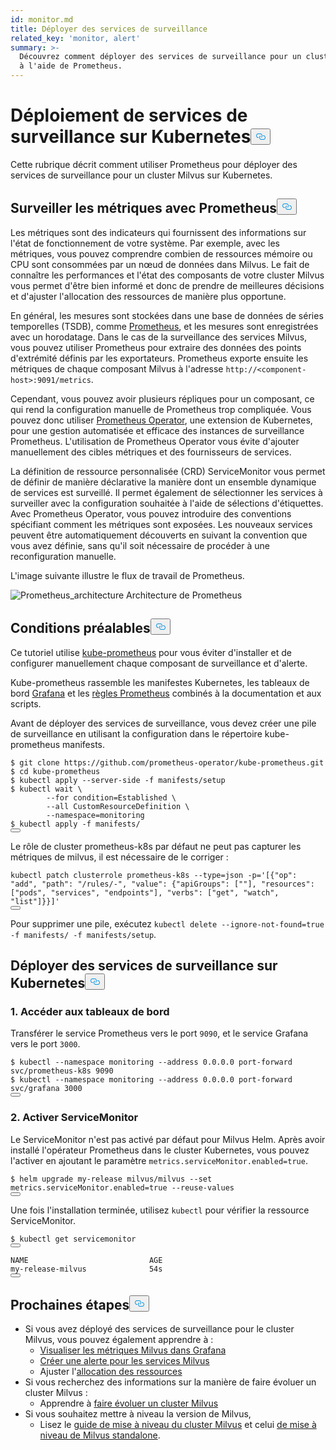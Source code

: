 ```yaml
---
id: monitor.md
title: Déployer des services de surveillance
related_key: 'monitor, alert'
summary: >-
  Découvrez comment déployer des services de surveillance pour un cluster Milvus
  à l'aide de Prometheus.
---
```

<h1 id="Deploying-Monitoring-Services-on-Kubernetes" class="common-anchor-header">Déploiement de services de surveillance sur Kubernetes<button data-href="#Deploying-Monitoring-Services-on-Kubernetes" class="anchor-icon" translate="no">
      <svg translate="no"
        aria-hidden="true"
        focusable="false"
        height="20"
        version="1.1"
        viewBox="0 0 16 16"
        width="16"
      >
        <path
          fill="#0092E4"
          fill-rule="evenodd"
          d="M4 9h1v1H4c-1.5 0-3-1.69-3-3.5S2.55 3 4 3h4c1.45 0 3 1.69 3 3.5 0 1.41-.91 2.72-2 3.25V8.59c.58-.45 1-1.27 1-2.09C10 5.22 8.98 4 8 4H4c-.98 0-2 1.22-2 2.5S3 9 4 9zm9-3h-1v1h1c1 0 2 1.22 2 2.5S13.98 12 13 12H9c-.98 0-2-1.22-2-2.5 0-.83.42-1.64 1-2.09V6.25c-1.09.53-2 1.84-2 3.25C6 11.31 7.55 13 9 13h4c1.45 0 3-1.69 3-3.5S14.5 6 13 6z"
        ></path>
      </svg>
    </button></h1><p>Cette rubrique décrit comment utiliser Prometheus pour déployer des services de surveillance pour un cluster Milvus sur Kubernetes.</p>
<h2 id="Monitor-metrics-with-Prometheus" class="common-anchor-header">Surveiller les métriques avec Prometheus<button data-href="#Monitor-metrics-with-Prometheus" class="anchor-icon" translate="no">
      <svg translate="no"
        aria-hidden="true"
        focusable="false"
        height="20"
        version="1.1"
        viewBox="0 0 16 16"
        width="16"
      >
        <path
          fill="#0092E4"
          fill-rule="evenodd"
          d="M4 9h1v1H4c-1.5 0-3-1.69-3-3.5S2.55 3 4 3h4c1.45 0 3 1.69 3 3.5 0 1.41-.91 2.72-2 3.25V8.59c.58-.45 1-1.27 1-2.09C10 5.22 8.98 4 8 4H4c-.98 0-2 1.22-2 2.5S3 9 4 9zm9-3h-1v1h1c1 0 2 1.22 2 2.5S13.98 12 13 12H9c-.98 0-2-1.22-2-2.5 0-.83.42-1.64 1-2.09V6.25c-1.09.53-2 1.84-2 3.25C6 11.31 7.55 13 9 13h4c1.45 0 3-1.69 3-3.5S14.5 6 13 6z"
        ></path>
      </svg>
    </button></h2><p>Les métriques sont des indicateurs qui fournissent des informations sur l'état de fonctionnement de votre système. Par exemple, avec les métriques, vous pouvez comprendre combien de ressources mémoire ou CPU sont consommées par un nœud de données dans Milvus. Le fait de connaître les performances et l'état des composants de votre cluster Milvus vous permet d'être bien informé et donc de prendre de meilleures décisions et d'ajuster l'allocation des ressources de manière plus opportune.</p>
<p>En général, les mesures sont stockées dans une base de données de séries temporelles (TSDB), comme <a href="https://prometheus.io/">Prometheus</a>, et les mesures sont enregistrées avec un horodatage. Dans le cas de la surveillance des services Milvus, vous pouvez utiliser Prometheus pour extraire des données des points d'extrémité définis par les exportateurs. Prometheus exporte ensuite les métriques de chaque composant Milvus à l'adresse <code translate="no">http://&lt;component-host&gt;:9091/metrics</code>.</p>
<p>Cependant, vous pouvez avoir plusieurs répliques pour un composant, ce qui rend la configuration manuelle de Prometheus trop compliquée. Vous pouvez donc utiliser <a href="https://github.com/prometheus-operator/prometheus-operator">Prometheus Operator</a>, une extension de Kubernetes, pour une gestion automatisée et efficace des instances de surveillance Prometheus. L'utilisation de Prometheus Operator vous évite d'ajouter manuellement des cibles métriques et des fournisseurs de services.</p>
<p>La définition de ressource personnalisée (CRD) ServiceMonitor vous permet de définir de manière déclarative la manière dont un ensemble dynamique de services est surveillé. Il permet également de sélectionner les services à surveiller avec la configuration souhaitée à l'aide de sélections d'étiquettes. Avec Prometheus Operator, vous pouvez introduire des conventions spécifiant comment les métriques sont exposées. Les nouveaux services peuvent être automatiquement découverts en suivant la convention que vous avez définie, sans qu'il soit nécessaire de procéder à une reconfiguration manuelle.</p>
<p>L'image suivante illustre le flux de travail de Prometheus.</p>
<p>
  
   <span class="img-wrapper"> <img translate="no" src="/docs/v2.4.x/assets/prometheus_architecture.png" alt="Prometheus_architecture" class="doc-image" id="prometheus_architecture" />
   </span> <span class="img-wrapper"> <span>Architecture de Prometheus</span> </span></p>
<h2 id="Prerequisites" class="common-anchor-header">Conditions préalables<button data-href="#Prerequisites" class="anchor-icon" translate="no">
      <svg translate="no"
        aria-hidden="true"
        focusable="false"
        height="20"
        version="1.1"
        viewBox="0 0 16 16"
        width="16"
      >
        <path
          fill="#0092E4"
          fill-rule="evenodd"
          d="M4 9h1v1H4c-1.5 0-3-1.69-3-3.5S2.55 3 4 3h4c1.45 0 3 1.69 3 3.5 0 1.41-.91 2.72-2 3.25V8.59c.58-.45 1-1.27 1-2.09C10 5.22 8.98 4 8 4H4c-.98 0-2 1.22-2 2.5S3 9 4 9zm9-3h-1v1h1c1 0 2 1.22 2 2.5S13.98 12 13 12H9c-.98 0-2-1.22-2-2.5 0-.83.42-1.64 1-2.09V6.25c-1.09.53-2 1.84-2 3.25C6 11.31 7.55 13 9 13h4c1.45 0 3-1.69 3-3.5S14.5 6 13 6z"
        ></path>
      </svg>
    </button></h2><p>Ce tutoriel utilise <a href="https://github.com/prometheus-operator/kube-prometheus">kube-prometheus</a> pour vous éviter d'installer et de configurer manuellement chaque composant de surveillance et d'alerte.</p>
<p>Kube-prometheus rassemble les manifestes Kubernetes, les tableaux de bord <a href="http://grafana.com/">Grafana</a> et les <a href="https://prometheus.io/docs/prometheus/latest/configuration/recording_rules/">règles Prometheus</a> combinés à la documentation et aux scripts.</p>
<p>Avant de déployer des services de surveillance, vous devez créer une pile de surveillance en utilisant la configuration dans le répertoire kube-prometheus manifests.</p>
<pre><code translate="no">$ git <span class="hljs-built_in">clone</span> https://github.com/prometheus-operator/kube-prometheus.git
$ <span class="hljs-built_in">cd</span> kube-prometheus
$ kubectl apply --server-side -f manifests/setup
$ kubectl <span class="hljs-built_in">wait</span> \
        --<span class="hljs-keyword">for</span> condition=Established \
        --all CustomResourceDefinition \
        --namespace=monitoring
$ kubectl apply -f manifests/
<button class="copy-code-btn"></button></code></pre>
<div class="alert note">
Le rôle de cluster prometheus-k8s par défaut ne peut pas capturer les métriques de milvus, il est nécessaire de le corriger :</div>
<pre><code translate="no" class="language-bash">kubectl patch clusterrole prometheus-k8s --<span class="hljs-built_in">type</span>=json -p=<span class="hljs-string">&#x27;[{&quot;op&quot;: &quot;add&quot;, &quot;path&quot;: &quot;/rules/-&quot;, &quot;value&quot;: {&quot;apiGroups&quot;: [&quot;&quot;], &quot;resources&quot;: [&quot;pods&quot;, &quot;services&quot;, &quot;endpoints&quot;], &quot;verbs&quot;: [&quot;get&quot;, &quot;watch&quot;, &quot;list&quot;]}}]&#x27;</span>
<button class="copy-code-btn"></button></code></pre>
<p>Pour supprimer une pile, exécutez <code translate="no">kubectl delete --ignore-not-found=true -f manifests/ -f manifests/setup</code>.</p>
<h2 id="Deploy-monitoring-services-on-Kubernetes" class="common-anchor-header">Déployer des services de surveillance sur Kubernetes<button data-href="#Deploy-monitoring-services-on-Kubernetes" class="anchor-icon" translate="no">
      <svg translate="no"
        aria-hidden="true"
        focusable="false"
        height="20"
        version="1.1"
        viewBox="0 0 16 16"
        width="16"
      >
        <path
          fill="#0092E4"
          fill-rule="evenodd"
          d="M4 9h1v1H4c-1.5 0-3-1.69-3-3.5S2.55 3 4 3h4c1.45 0 3 1.69 3 3.5 0 1.41-.91 2.72-2 3.25V8.59c.58-.45 1-1.27 1-2.09C10 5.22 8.98 4 8 4H4c-.98 0-2 1.22-2 2.5S3 9 4 9zm9-3h-1v1h1c1 0 2 1.22 2 2.5S13.98 12 13 12H9c-.98 0-2-1.22-2-2.5 0-.83.42-1.64 1-2.09V6.25c-1.09.53-2 1.84-2 3.25C6 11.31 7.55 13 9 13h4c1.45 0 3-1.69 3-3.5S14.5 6 13 6z"
        ></path>
      </svg>
    </button></h2><h3 id="1-Access-the-dashboards" class="common-anchor-header">1. Accéder aux tableaux de bord</h3><p>Transférer le service Prometheus vers le port <code translate="no">9090</code>, et le service Grafana vers le port <code translate="no">3000</code>.</p>
<pre><code translate="no">$ kubectl --namespace monitoring --address 0.0.0.0 port-forward svc/prometheus-k8s 9090
$ kubectl --namespace monitoring --address 0.0.0.0 port-forward svc/grafana 3000
<button class="copy-code-btn"></button></code></pre>
<h3 id="2-Enable-ServiceMonitor" class="common-anchor-header">2. Activer ServiceMonitor</h3><p>Le ServiceMonitor n'est pas activé par défaut pour Milvus Helm. Après avoir installé l'opérateur Prometheus dans le cluster Kubernetes, vous pouvez l'activer en ajoutant le paramètre <code translate="no">metrics.serviceMonitor.enabled=true</code>.</p>
<pre><code translate="no">$ helm upgrade my-release milvus/milvus --<span class="hljs-built_in">set</span> metrics.serviceMonitor.enabled=<span class="hljs-literal">true</span> --reuse-values
<button class="copy-code-btn"></button></code></pre>
<p>Une fois l'installation terminée, utilisez <code translate="no">kubectl</code> pour vérifier la ressource ServiceMonitor.</p>
<pre><code translate="no">$ kubectl <span class="hljs-keyword">get</span> servicemonitor
<button class="copy-code-btn"></button></code></pre>
<pre><code translate="no">NAME                           AGE
my-release-milvus              54s
<button class="copy-code-btn"></button></code></pre>
<h2 id="Whats-next" class="common-anchor-header">Prochaines étapes<button data-href="#Whats-next" class="anchor-icon" translate="no">
      <svg translate="no"
        aria-hidden="true"
        focusable="false"
        height="20"
        version="1.1"
        viewBox="0 0 16 16"
        width="16"
      >
        <path
          fill="#0092E4"
          fill-rule="evenodd"
          d="M4 9h1v1H4c-1.5 0-3-1.69-3-3.5S2.55 3 4 3h4c1.45 0 3 1.69 3 3.5 0 1.41-.91 2.72-2 3.25V8.59c.58-.45 1-1.27 1-2.09C10 5.22 8.98 4 8 4H4c-.98 0-2 1.22-2 2.5S3 9 4 9zm9-3h-1v1h1c1 0 2 1.22 2 2.5S13.98 12 13 12H9c-.98 0-2-1.22-2-2.5 0-.83.42-1.64 1-2.09V6.25c-1.09.53-2 1.84-2 3.25C6 11.31 7.55 13 9 13h4c1.45 0 3-1.69 3-3.5S14.5 6 13 6z"
        ></path>
      </svg>
    </button></h2><ul>
<li>Si vous avez déployé des services de surveillance pour le cluster Milvus, vous pouvez également apprendre à :<ul>
<li><a href="/docs/fr/visualize.md">Visualiser les métriques Milvus dans Grafana</a></li>
<li><a href="/docs/fr/alert.md">Créer une alerte pour les services Milvus</a></li>
<li>Ajuster l'<a href="/docs/fr/allocate.md">allocation des ressources</a></li>
</ul></li>
<li>Si vous recherchez des informations sur la manière de faire évoluer un cluster Milvus :<ul>
<li>Apprendre à <a href="/docs/fr/scaleout.md">faire évoluer un cluster Milvus</a></li>
</ul></li>
<li>Si vous souhaitez mettre à niveau la version de Milvus,<ul>
<li>Lisez le <a href="/docs/fr/upgrade_milvus_cluster-operator.md">guide de mise à niveau du cluster Milvus</a> et celui <a href="/docs/fr/upgrade_milvus_standalone-operator.md">de mise à niveau de Milvus standalone</a>.</li>
</ul></li>
</ul>
